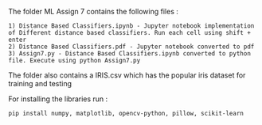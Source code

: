 The folder ML Assign 7 contains the following files :

    1) Distance Based Classifiers.ipynb - Jupyter notebook implementation of Different distance based classifiers. Run each cell using shift + enter
    2) Distance Based Classifiers.pdf - Jupyter notebook converted to pdf
    3) Assign7.py - Distance Based Classifiers.ipynb converted to python file. Execute using python Assign7.py
    
The folder also contains a IRIS.csv which has the popular iris dataset for training and testing

For installing the libraries run :

    pip install numpy, matplotlib, opencv-python, pillow, scikit-learn